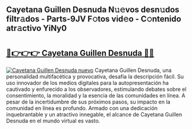 ## Cayetana Guillen Desnuda N𝚞𝚎vos desn𝚞dos filtr𝚊dos - Parts-9JV F𝚘tos vid𝚎o - C𝚘ntenido atr𝚊ctivo YiNy0

# <h2><a href="http://mb9wmyi.tromn.icu/?c=Cayetana+Guillen+Desnuda">🔗👉👉👉 Cayetana Guillen Desnuda 🔗🔗</a></h2>

[![Cayetana Guillen Desnuda nuevo](https://i.imgur.com/pEAQMta.gif)](http://mb9wmyi.tromn.icu/?c=Cayetana+Guillen+Desnuda)
Cayetana Guillen Desnuda, una personalidad multifacética y provocativa, desafía la descripción fácil. Su uso innovador de los medios digitales para la autopresentación ha cautivado y enfurecido a los observadores, estimulando debates sobre el consentimiento, la moralidad y la esencia de las comunidades en línea. A pesar de la incertidumbre de sus próximos pasos, su impacto en la comunidad en línea es profundo. Armado con una dedicación inquebrantable y un atractivo innegable, el alcance de Cayetana Guillen Desnuda en el mundo virtual es vasto.
